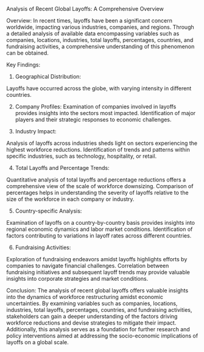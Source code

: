 
Analysis of Recent Global Layoffs: A Comprehensive Overview

Overview:
In recent times, layoffs have been a significant concern worldwide, impacting various industries, companies, and regions. Through a detailed analysis of available data encompassing variables such as companies, locations, industries, total layoffs, percentages, countries, and fundraising activities, a comprehensive understanding of this phenomenon can be obtained.

Key Findings:

1. Geographical Distribution:

Layoffs have occurred across the globe, with varying intensity in different countries.

2. Company Profiles:
Examination of companies involved in layoffs provides insights into the sectors most impacted.
Identification of major players and their strategic responses to economic challenges.

3. Industry Impact:

Analysis of layoffs across industries sheds light on sectors experiencing the highest workforce reductions.
Identification of trends and patterns within specific industries, such as technology, hospitality, or retail.

4. Total Layoffs and Percentage Trends:

Quantitative analysis of total layoffs and percentage reductions offers a comprehensive view of the scale of workforce downsizing.
Comparison of percentages helps in understanding the severity of layoffs relative to the size of the workforce in each company or industry.

5. Country-specific Analysis:

Examination of layoffs on a country-by-country basis provides insights into regional economic dynamics and labor market conditions.
Identification of factors contributing to variations in layoff rates across different countries.

6. Fundraising Activities:

Exploration of fundraising endeavors amidst layoffs highlights efforts by companies to navigate financial challenges.
Correlation between fundraising initiatives and subsequent layoff trends may provide valuable insights into corporate strategies and market conditions.

Conclusion:
The analysis of recent global layoffs offers valuable insights into the dynamics of workforce restructuring amidst economic uncertainties. By examining variables such as companies, locations, industries, total layoffs, percentages, countries, and fundraising activities, stakeholders can gain a deeper understanding of the factors driving workforce reductions and devise strategies to mitigate their impact. Additionally, this analysis serves as a foundation for further research and policy interventions aimed at addressing the socio-economic implications of layoffs on a global scale.
